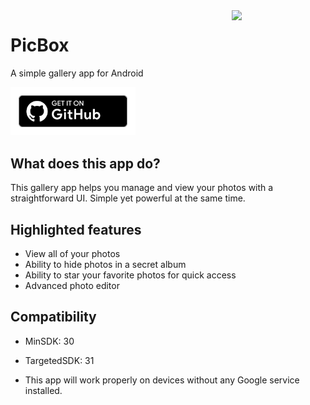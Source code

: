 <img src="https://lh3.google.com/u/0/d/1ekFPNU5Hz4Zr5mDBDwbF5I_Mt4PPMVH8=w1920-h932-iv1" align="right" width="150px">
<h1> PicBox </h1>

A simple gallery app for Android

<a href="https://github.com/Phongle1311/PicBox"><img width="200px" src="https://github.com/Ashpex/TipCalculator/blob/master/preview/get-it-on-github.svg"></a>

## What does this app do?
This gallery app helps you manage and view your photos with a straightforward UI. Simple yet powerful at the same time.

## Highlighted features

- View all of your photos
- Ability to hide photos in a secret album
- Ability to star your favorite photos for quick access
- Advanced photo editor

## Compatibility

+ MinSDK: 30
+ TargetedSDK: 31

+ This app will work properly on devices without any Google service installed.
